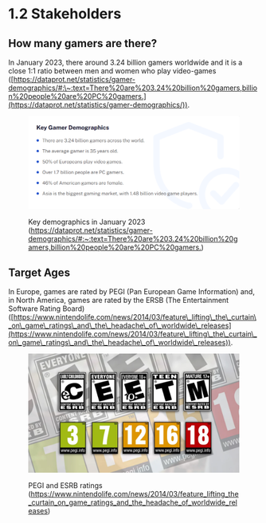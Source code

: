 # 1.2 Stakeholders

## How many gamers are there?

In January 2023, there around 3.24 billion gamers worldwide and it is a close 1:1 ratio between men and women who play video-games ([https://dataprot.net/statistics/gamer-demographics/#:\~:text=There%20are%203.24%20billion%20gamers,billion%20people%20are%20PC%20gamers.](https://dataprot.net/statistics/gamer-demographics/)). &#x20;

<figure><img src="../.gitbook/assets/image (1).png" alt=""><figcaption><p>Key demographics in January 2023 (<a href="https://dataprot.net/statistics/gamer-demographics/">https://dataprot.net/statistics/gamer-demographics/#:~:text=There%20are%203.24%20billion%20gamers,billion%20people%20are%20PC%20gamers.</a>)</p></figcaption></figure>

## Target Ages

In Europe, games are rated by PEGI (Pan European Game Information) and, in North America, games are rated by the ERSB (The Entertainment Software Rating Board) ([https://www.nintendolife.com/news/2014/03/feature\_lifting\_the\_curtain\_on\_game\_ratings\_and\_the\_headache\_of\_worldwide\_releases](https://www.nintendolife.com/news/2014/03/feature\_lifting\_the\_curtain\_on\_game\_ratings\_and\_the\_headache\_of\_worldwide\_releases)).

<figure><img src="../.gitbook/assets/image (4).png" alt=""><figcaption><p>PEGI and ESRB ratings (<a href="https://www.nintendolife.com/news/2014/03/feature_lifting_the_curtain_on_game_ratings_and_the_headache_of_worldwide_releases">https://www.nintendolife.com/news/2014/03/feature_lifting_the_curtain_on_game_ratings_and_the_headache_of_worldwide_releases</a>)</p></figcaption></figure>
